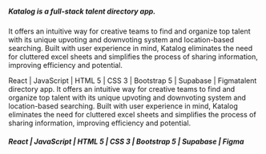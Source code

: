 
##### Katalog is a full-stack talent directory app.
It offers an intuitive way for creative teams to find and organize top talent with its unique upvoting and downvoting system and location-based searching. Built with user experience in mind, Katalog eliminates the need for cluttered excel sheets and simplifies the process of sharing information, improving efficiency and potential.

React | JavaScript | HTML 5 | CSS 3 | Bootstrap 5 | Supabase | Figmatalent directory app. 
It offers an intuitive way for creative teams to find and organize top talent with its unique upvoting and downvoting system and location-based searching. Built with user experience in mind, Katalog eliminates the need for cluttered excel sheets and simplifies the process of sharing information, improving efficiency and potential. 

<div align="left">  
  
##### React | JavaScript | HTML 5 | CSS 3 | Bootstrap 5 | Supabase | Figma 

</div> 
 

